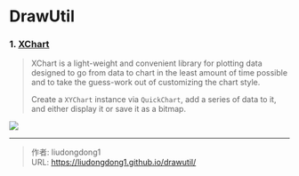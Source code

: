 # DrawUtil


### 1. [XChart](https://github.com/knowm/XChart)

> XChart is a light-weight and convenient library for plotting data designed to go from data to chart in the least amount of time possible and to take the guess-work out of customizing the chart style.
>
> Create a `XYChart` instance via `QuickChart`, add a series of data to it, and either display it or save it as a bitmap.

![](https://lddpicture.oss-cn-beijing.aliyuncs.com/picture/20210323164031.png)

---

> 作者: liudongdong1  
> URL: https://liudongdong1.github.io/drawutil/  


